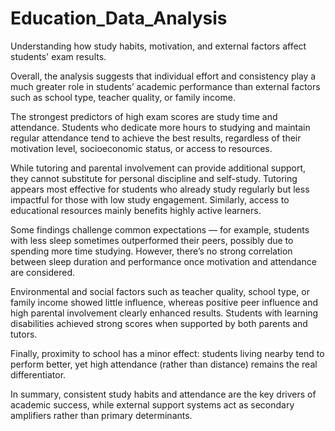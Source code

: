# Education_Data_Analysis
Understanding how study habits, motivation, and external factors affect students' exam results.

Overall, the analysis suggests that individual effort and consistency play a much greater role in students’ academic performance than external factors such as school type, teacher quality, or family income.

The strongest predictors of high exam scores are study time and attendance. Students who dedicate more hours to studying and maintain regular attendance tend to achieve the best results, regardless of their motivation level, socioeconomic status, or access to resources.

While tutoring and parental involvement can provide additional support, they cannot substitute for personal discipline and self-study. Tutoring appears most effective for students who already study regularly but less impactful for those with low study engagement. Similarly, access to educational resources mainly benefits highly active learners.

Some findings challenge common expectations — for example, students with less sleep sometimes outperformed their peers, possibly due to spending more time studying. However, there’s no strong correlation between sleep duration and performance once motivation and attendance are considered.

Environmental and social factors such as teacher quality, school type, or family income showed little influence, whereas positive peer influence and high parental involvement clearly enhanced results. Students with learning disabilities achieved strong scores when supported by both parents and tutors.

Finally, proximity to school has a minor effect: students living nearby tend to perform better, yet high attendance (rather than distance) remains the real differentiator.

In summary, consistent study habits and attendance are the key drivers of academic success, while external support systems act as secondary amplifiers rather than primary determinants.
